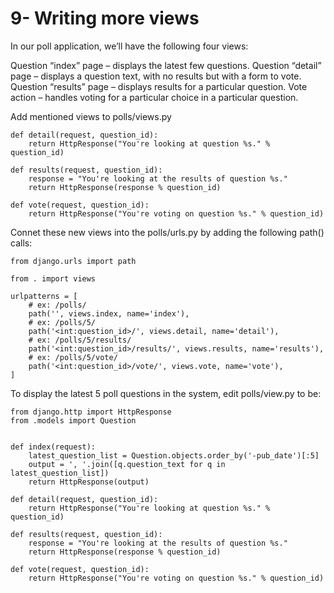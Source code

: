 # 9- Writing more views

In our poll application, we’ll have the following four views:

Question “index” page – displays the latest few questions.
Question “detail” page – displays a question text, with no results but with a form to vote.
Question “results” page – displays results for a particular question.
Vote action – handles voting for a particular choice in a particular question.

Add mentioned views to polls/views.py
```
def detail(request, question_id):
    return HttpResponse("You're looking at question %s." % question_id)

def results(request, question_id):
    response = "You're looking at the results of question %s."
    return HttpResponse(response % question_id)

def vote(request, question_id):
    return HttpResponse("You're voting on question %s." % question_id)
```
Connet these new views into the polls/urls.py by adding the following path() calls:
```
from django.urls import path

from . import views

urlpatterns = [
    # ex: /polls/
    path('', views.index, name='index'),
    # ex: /polls/5/
    path('<int:question_id>/', views.detail, name='detail'),
    # ex: /polls/5/results/
    path('<int:question_id>/results/', views.results, name='results'),
    # ex: /polls/5/vote/
    path('<int:question_id>/vote/', views.vote, name='vote'),
]
```
To display the latest 5 poll questions in the system, edit polls/view.py to be:
```
from django.http import HttpResponse
from .models import Question


def index(request):
    latest_question_list = Question.objects.order_by('-pub_date')[:5] 
    output = ', '.join([q.question_text for q in latest_question_list])
    return HttpResponse(output)

def detail(request, question_id):
    return HttpResponse("You're looking at question %s." % question_id)

def results(request, question_id):
    response = "You're looking at the results of question %s."
    return HttpResponse(response % question_id)

def vote(request, question_id):
    return HttpResponse("You're voting on question %s." % question_id)
```

